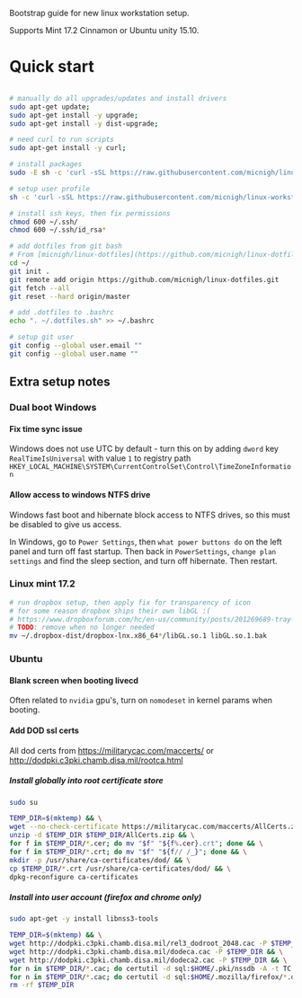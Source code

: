 Bootstrap guide for new linux workstation setup.

Supports Mint 17.2 Cinnamon or Ubuntu unity 15.10.

# Quick start

```bash

# manually do all upgrades/updates and install drivers
sudo apt-get update;
sudo apt-get install -y upgrade;
sudo apt-get install -y dist-upgrade;

# need curl to run scripts
sudo apt-get install -y curl;

# install packages
sudo -E sh -c 'curl -sSL https://raw.githubusercontent.com/micnigh/linux-workstation-bootstrap/master/scripts/install-packages.sh | bash';

# setup user profile
sh -c 'curl -sSL https://raw.githubusercontent.com/micnigh/linux-workstation-bootstrap/master/scripts/setup-user-profile.sh | bash';

# install ssh keys, then fix permissions
chmod 600 ~/.ssh/
chmod 600 ~/.ssh/id_rsa*

# add dotfiles from git bash
# From [micnigh/linux-dotfiles](https://github.com/micnigh/linux-dotfiles)
cd ~/
git init .
git remote add origin https://github.com/micnigh/linux-dotfiles.git
git fetch --all
git reset --hard origin/master

# add .dotfiles to .bashrc
echo ". ~/.dotfiles.sh" >> ~/.bashrc

# setup git user
git config --global user.email ""
git config --global user.name ""

```

## Extra setup notes

### Dual boot Windows

#### Fix time sync issue

Windows does not use UTC by default - turn this on by adding `dword` key `RealTimeIsUniversal` with value `1` to registry path `HKEY_LOCAL_MACHINE\SYSTEM\CurrentControlSet\Control\TimeZoneInformation`

#### Allow access to windows NTFS drive

Windows fast boot and hibernate block access to NTFS drives, so this must be disabled to give us access.

In Windows, go to `Power Settings`, then `what power buttons do` on the left panel and turn off fast startup.  Then back in `PowerSettings`, `change plan settings` and find the sleep section, and turn off hibernate.  Then restart.

### Linux mint 17.2

```bash
# run dropbox setup, then apply fix for transparency of icon
# for some reason dropbox ships their own libGL :(
# https://www.dropboxforum.com/hc/en-us/community/posts/201269689-tray-icon-linux
# TODO: remove when no longer needed
mv ~/.dropbox-dist/dropbox-lnx.x86_64*/libGL.so.1 libGL.so.1.bak
```

### Ubuntu

#### Blank screen when booting livecd

Often related to `nvidia` gpu's, turn on `nomodeset` in kernel params when booting.

#### Add DOD ssl certs

All dod certs from https://militarycac.com/maccerts/ or http://dodpki.c3pki.chamb.disa.mil/rootca.html

##### Install globally into root certificate store

```bash
sudo su

TEMP_DIR=$(mktemp) && \
wget --no-check-certificate https://militarycac.com/maccerts/AllCerts.zip -P $TEMP_DIR && \
unzip -d $TEMP_DIR $TEMP_DIR/AllCerts.zip && \
for f in $TEMP_DIR/*.cer; do mv "$f" "${f%.cer}.crt"; done && \
for f in $TEMP_DIR/*.crt; do mv "$f" "${f// /_}"; done && \
mkdir -p /usr/share/ca-certificates/dod/ && \
cp $TEMP_DIR/*.crt /usr/share/ca-certificates/dod/ && \
dpkg-reconfigure ca-certificates
```

##### Install into user account (firefox and chrome only)

```bash
sudo apt-get -y install libnss3-tools

TEMP_DIR=$(mktemp) && \
wget http://dodpki.c3pki.chamb.disa.mil/rel3_dodroot_2048.cac -P $TEMP_DIR && \
wget http://dodpki.c3pki.chamb.disa.mil/dodeca.cac -P $TEMP_DIR && \
wget http://dodpki.c3pki.chamb.disa.mil/dodeca2.cac -P $TEMP_DIR && \
for n in $TEMP_DIR/*.cac; do certutil -d sql:$HOME/.pki/nssdb -A -t TC -n "$n" -i "$n"; done && \
for n in $TEMP_DIR/*.cac; do certutil -d sql:$HOME/.mozilla/firefox/*.default/ -A -t TC -n $n -i $n; done && \
rm -rf $TEMP_DIR
```
